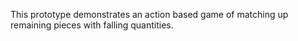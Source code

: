 This prototype demonstrates an action based game of matching up remaining pieces with falling quantities.